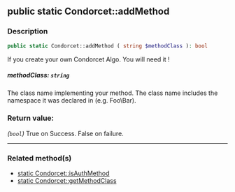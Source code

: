 ## public static Condorcet::addMethod

### Description    

```php
public static Condorcet::addMethod ( string $methodClass ): bool
```

If you create your own Condorcet Algo. You will need it !
    

##### **methodClass:** *```string```*   
The class name implementing your method. The class name includes the namespace it was declared in (e.g. Foo\Bar).    


### Return value:   

*(```bool```)* True on Success. False on failure.


---------------------------------------

### Related method(s)      

* [static Condorcet::isAuthMethod](../Condorcet%20Class/public%20static%20Condorcet--isAuthMethod.md)    
* [static Condorcet::getMethodClass](../Condorcet%20Class/public%20static%20Condorcet--getMethodClass.md)    
